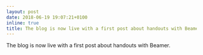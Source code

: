 ```yaml
---
layout: post
date: 2018-06-19 19:07:21+0100
inline: true
title: The blog is now live with a first post about handouts with Beamer.
---
```

The blog is now live with a first post about handouts with Beamer.